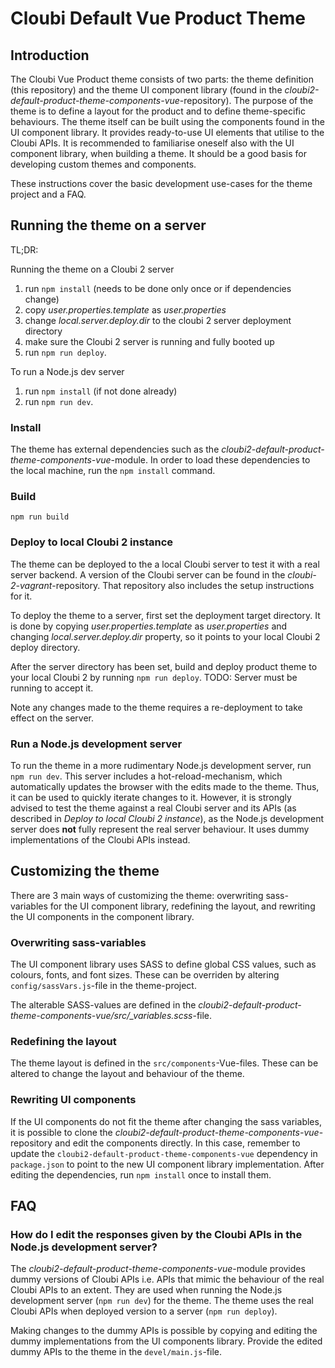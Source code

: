 # Cloubi Default Vue Product Theme

## Introduction

The Cloubi Vue Product theme consists of two parts: the theme definition (this repository) and the theme UI component library (found in the *cloubi2-default-product-theme-components-vue*-repository).
The purpose of the theme is to define a layout for the product and to define theme-specific behaviours. The theme itself can be built using the components found in the UI component library. It provides ready-to-use UI elements that utilise to the Cloubi APIs. It is recommended to familiarise oneself also with the UI component library, when building a theme. It should be a good basis for developing custom themes and components.

These instructions cover the basic development use-cases for the theme project and a FAQ.

## Running the theme on a server

TL;DR:

Running the theme on a Cloubi 2 server
1. run `npm install` (needs to be done only once or if dependencies change)
2. copy *user.properties.template* as *user.properties*
3. change *local.server.deploy.dir* to the cloubi 2 server deployment directory
4. make sure the Cloubi 2 server is running and fully booted up
5. run `npm run deploy`.

To run a Node.js dev server
1. run `npm install` (if not done already)
2. run `npm run dev`.

### Install

The theme has external dependencies such as the *cloubi2-default-product-theme-components-vue*-module. In order to load these dependencies to the local machine, run the
`npm install`
command.

### Build

`npm run build`

### Deploy to local Cloubi 2 instance

The theme can be deployed to the a local Cloubi server to test it with a real server backend. A version of the Cloubi server can be found in the *cloubi-2-vagrant*-repository. That repository also includes the setup instructions for it.

To deploy the theme to a server, first set the deployment target directory. It is done by copying *user.properties.template* as *user.properties* and changing *local.server.deploy.dir* property, so it points to your local Cloubi 2 deploy directory.

After the server directory has been set, build and deploy product theme to your local Cloubi 2 by running
`npm run deploy`. TODO: Server must be running to accept it.

Note any changes made to the theme requires a re-deployment to take effect on the server.

### Run a Node.js development server

To run the theme in a more rudimentary Node.js development server, run
`npm run dev`.
This server includes a hot-reload-mechanism, which automatically updates the browser with the edits made to the theme. Thus, it can be used to quickly iterate changes to it. However, it is strongly advised to test the theme against a real Cloubi server and its APIs (as described in *Deploy to local Cloubi 2 instance*), as the Node.js development server does **not** fully represent the real server behaviour. It uses dummy implementations of the Cloubi APIs instead.

## Customizing the theme

There are 3 main ways of customizing the theme: overwriting sass-variables for the UI component library, redefining the layout, and rewriting the UI components in the component library.

### Overwriting sass-variables

The UI component library uses SASS to define global CSS values, such as colours, fonts, and font sizes. These can be overriden by altering
`config/sassVars.js`-file in the theme-project.

The alterable SASS-values are defined in the *cloubi2-default-product-theme-components-vue/src/_variables.scss*-file.

### Redefining the layout

The theme layout is defined in the `src/components`-Vue-files. These can be altered to change the layout and behaviour of the theme.

### Rewriting UI components

If the UI components do not fit the theme after changing the sass variables, it is possible to clone the *cloubi2-default-product-theme-components-vue*-repository and edit the components directly. In this case, remember to update the `cloubi2-default-product-theme-components-vue` dependency in `package.json` to point to the new UI component library implementation. After editing the dependencies, run `npm install` once to install them.

## FAQ

### How do I edit the responses given by the Cloubi APIs in the Node.js development server?

The *cloubi2-default-product-theme-components-vue*-module provides dummy versions of Cloubi APIs i.e. APIs that mimic the behaviour of the real Cloubi APIs to an extent. They are used when running the Node.js development server (`npm run dev`) for the theme. The theme uses the real Cloubi APIs when deployed version to a server (`npm run deploy`).

Making changes to the dummy APIs is possible by copying and editing the dummy implementations from the UI components library. Provide the edited dummy APIs to the theme in the `devel/main.js`-file.
